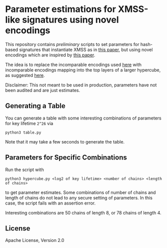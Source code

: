 # Parameter estimations for XMSS-like signatures using novel encodings
This repository contains *preliminary* scripts to set parameters for hash-based signatures that instantiate XMSS as in [this paper](https://eprint.iacr.org/2025/055.pdf), but using novel encodings which are inspired by [this paper](https://eprint.iacr.org/2025/889.pdf).

The idea is to replace the incomparable encodings used [here](https://eprint.iacr.org/2025/055.pdf) with incomparable encodings mapping into the top layers of a larger hypercube, as suggested [here](https://eprint.iacr.org/2025/889.pdf).

Disclaimer: This not meant to be used in production, parameters have not been audited and are just estimates.

## Generating a Table
You can generate a table with some interesting combinations of parameters for key lifetime `2^26` via
```
python3 table.py
```
Note that it may take a few seconds to generate the table.

## Parameters for Specific Combinations
Run the script with
```
python3 hypercube.py <log2 of key lifetime> <number of chains> <length of chains>
```
to get parameter estimates. Some combinations of number of chains and length of chains do not lead to any secure setting of parameters.
In this case, the script fails with an assertion error.

Interesting combinations are 50 chains of length 8, or 78 chains of length 4.

## License
Apache License, Version 2.0

